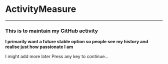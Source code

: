 # ActivityMeasure
---
### This is to maintain my GitHub activity
**I primarily want a future stable option so people see my history and realise just how passionate I am**

I might add more later
Press any key to continue...
